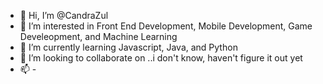 - 👋 Hi, I’m @CandraZul
- 👀 I’m interested in Front End Development, Mobile Development, Game Develeopment, and Machine Learning
- 🌱 I’m currently learning Javascript, Java, and Python
- 💞️ I’m looking to collaborate on ..i don't know, haven't figure it out yet
- 📫 -

<!---
CandraZul/CandraZul is a ✨ special ✨ repository because its `README.md` (this file) appears on your GitHub profile.
You can click the Preview link to take a look at your changes.
--->

